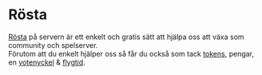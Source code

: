 # Rösta
[Rösta](https://ekstammen.nu/vote) på servern är ett enkelt och gratis sätt att hjälpa oss att växa som community och spelserver.  
Förutom att du enkelt hjälper oss så får du också som tack [tokens](tokens.md), pengar, en [votenyckel](./towny/spawn/README.md#vanlig) & [flygtid](./towny/plugins/cmi).  